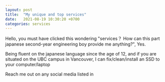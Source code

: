 ```yaml
---
layout: post
title:  "My unique and top services"
date:   2021-08-19 10:30:20 +0700
categories: services
---
```

Hello, you must have clicked this wondering "services？ How can this part japanese second-year engineering boy provide me anything?", Yes.

Being fluent on the japanese language since the age of 12, 
and if you are situated on the UBC campus in Vancouver, I can fix/clean/install an SSD to your computer/laptop

Reach me out on any social media listed in 